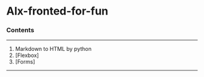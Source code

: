 # Alx-fronted-for-fun

###  Contents
---
1. Markdown to HTML by python
2. [Flexbox]
3. [Forms]


***

